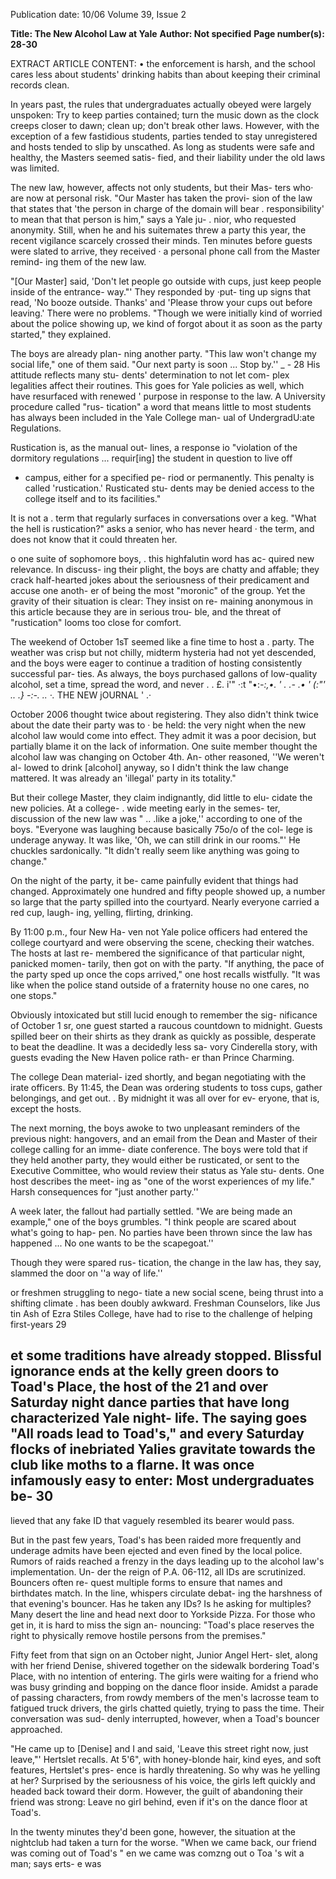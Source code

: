 Publication date: 10/06
Volume 39, Issue 2

**Title: The New Alcohol Law at Yale**
**Author: Not specified**
**Page number(s): 28-30**

EXTRACT ARTICLE CONTENT:
• 
the enforcement is harsh, and the 
school cares less about students' 
drinking habits than about keeping 
their criminal records clean. 

In years past, the rules that 
undergraduates actually obeyed 
were largely unspoken: Try to keep 
parties contained; turn the music 
down as the clock creeps closer to 
dawn; clean up; don't break other 
laws. However, with the exception 
of a few fastidious students, parties 
tended to stay unregistered 
and 
hosts tended to slip by unscathed. 
As long as students were safe and 
healthy, the Masters seemed satis-
fied, and their liability under the 
old laws was limited. 

The new law, however, affects 
not only students, but their Mas-
ters who· are now at personal risk. 
"Our Master has taken the provi-
sion of the law that states that 'the 
person in charge of the domain will 
bear . responsibility' to mean that 
that person is him," says a Yale ju-
. 
nior, who requested anonymity. Still, 
when he and his suitemates threw a 
party this year, the recent vigilance 
scarcely crossed their minds. Ten 
minutes before guests were slated 
to arrive, they received · a personal 
phone call from the Master remind-
ing them of the new law. 

"[Our Master] said, 'Don't let 
people go outside with cups, just 
keep people inside of the entrance-
way."' They responded by ·put-
ting up signs that read, 'No booze 
outside. Thanks' and 'Please throw 
your cups out before leaving.' There 
were no problems. "Though we 
were initially kind of worried about 
the police showing up, we kind of 
forgot about it as soon as the party 
started," they explained. 

The boys are already plan-
ning another party. "This law 
won't change my social life," one 
of them said. "Our next party is 
soon ... Stop by.'' _ -
28 
His attitude reflects many stu-
dents' determination to not let com-
plex legalities affect their routines. 
This goes for Yale policies as well, 
which have resurfaced with renewed 
' 
purpose in response to the law. A 
University procedure called "rus-
tication" 
a word that means little 
to most students 
has always been 
included in the Yale College man-
ual of UndergradU:ate Regulations. 

Rustication is, as the manual out-
lines, a response io "violation of the 
dormitory regulations ... requir[ing] 
the student in question to live off 
- campus, either for a specified pe-
riod or permanently. This penalty is 
called 'rustication.' Rusticated stu-
dents may be denied access to the 
college itself and to its facilities." 

It is not a . term that regularly 
surfaces in conversations over a 
keg. "What the hell is rustication?" 
asks a senior, who has never heard · 
the term, and does not know that it 
could threaten her. 

o one suite of sophomore boys, 
. this highfalutin word has ac-
quired new relevance. In discuss-
ing their plight, the boys are chatty 
and affable; they crack half-hearted 
jokes about the seriousness of their 
predicament and accuse one anoth-
er of being the most "moronic" of 
the group. Yet the gravity of their 
situation is clear: They insist on re-
maining anonymous in this article 
because they are in serious trou-
ble, and the threat of "rustication" 
looms too close for comfort. 

The weekend of October 1sT 
seemed like a fine time to host a 
. party. The weather was crisp but 
not chilly, midterm hysteria had 
not yet descended, and the boys 
were eager to continue a tradition of 
hosting consistently successful par-
ties. As always, the boys purchased 
gallons of low-quality alcohol, set 
a time, spread the word, and never 
. . 
£. i'" 
·:t 
"•:_-:,•. 
' . 
.-
.• 
' (:"' .. 
.} 
-:-. .. ·._ 
THE NEW jOURNAL 
' .· 


October 2006 
thought twice about registering. 
They also didn't think twice 
about the date their party was to · 
be held: the very night when the 
new alcohol law would come into 
effect. They admit it was a poor 
decision, but partially blame it on 
the lack of information. One suite 
member thought the alcohol law 
was changing on October 4th. An-
other reasoned, ''We weren't al-
lowed to drink [alcohol] anyway, 
so I didn't think the law change 
mattered. It was already an 'illegal' 
party in its totality." 

But their college Master, they 
claim indignantly, did little to elu-
cidate the new policies. At a college-
. wide meeting early in the semes-
ter, discussion of the new law was 
" .. .like a joke,'' according to one of 
the boys. "Everyone was laughing 
because basically 75o/o of the col-
lege is underage anyway. It was 
like, 'Oh, we can still drink in our 
rooms."' He chuckles sardonically. 
"It didn't really seem like anything 
was going to change." 

On the night of the party, it be-
came painfully evident that things 
had changed. Approximately one 
hundred and fifty people showed 
up, a number so large that the party 
spilled into the courtyard. Nearly 
everyone carried a red cup, laugh-
ing, yelling, flirting, drinking. 

By 11:00 p.m., four New Ha-
ven not Yale 
police officers had 
entered the college courtyard and 
were observing the scene, checking 
their watches. The hosts at last re-
membered the significance of that 
particular night, panicked momen-
tarily, then got on with the party. 
"If anything, the pace of the party 
sped up once the cops arrived," 
one host recalls wistfully. "It was 
like when the police stand outside 
of a fraternity house 
no one cares, 
no one stops." 

Obviously intoxicated but still 
lucid enough to remember the sig-
nificance of October 1 sr, one guest 
started a raucous countdown to 
midnight. Guests spilled beer on 
their shirts as they drank as quickly 
as possible, desperate to beat the 
deadline. It was a decidedly less sa-
vory Cinderella story, with guests 
evading the New Haven police rath-
er than Prince Charming. 

The 
college Dean material-
ized shortly, and began negotiating 
with the irate officers. By 11:45, the 
Dean was ordering students to toss 
cups, gather belongings, and get out. 
. By midnight it was all over for ev-
eryone, that is, except the hosts. 

The next morning, the boys 
awoke to two unpleasant reminders 
of the previous night: hangovers, and 
an email from the Dean and Master 
of their college calling for an imme-
diate conference. The boys were told 
that if they held another party, they 
would either be rusticated, or sent 
to the Executive Committee, who 
would review their status as Yale stu-
dents. One host describes the meet-
ing as "one of the worst experiences 
of my life." Harsh consequences for 
"just another party.'' 

A week later, the fallout had 
partially settled. "We are being 
made an example," one of the 
boys grumbles. "I think people are 
scared about what's going to hap-
pen. No parties have been thrown 
since the law has happened ... No 
one wants to be the scapegoat.'' 

Though they were spared rus-
tication, the change in the law has, 
they say, slammed the door on ''a 
way of life.'' 

or freshmen struggling to nego-
tiate a new social scene, being 
thrust into a shifting climate . has 
been doubly awkward. Freshman 
Counselors, like Jus tin Ash of Ezra 
Stiles College, have had to rise to 
the challenge of helping first-years 
29 

et some traditions have already 
stopped. Blissful ignorance ends 
at the kelly green doors to Toad's 
Place, the host of the 21 and over 
Saturday night dance parties that 
have long characterized Yale night-
life. The saying goes "All roads 
lead to Toad's," and every Saturday 
flocks of inebriated Yalies gravitate 
towards the club like moths to a 
flarne. It was once infamously easy 
to enter: Most undergraduates be-
30 
-
lieved that any fake ID that vaguely 
resembled its bearer would pass. 

But in the past few years, Toad's 
has been raided more frequently 
and underage admits have been 
ejected and even fined by the local 
police. Rumors of raids reached a 
frenzy in the days leading up to the 
alcohol law's implementation. Un-
der the reign of P.A. 06-112, all IDs 
are scrutinized. Bouncers often re-
quest multiple forms to ensure that 
names and birthdates match. In 
the line, whispers circulate debat-
ing the harshness of that evening's 
bouncer. Has he taken any IDs? 
Is he asking for multiples? Many 
desert the line and head next door 
to Yorkside Pizza. For those who 
get in, it is hard to miss the sign an-
nouncing: "Toad's place reserves the 
right to physically remove hostile 
persons from the premises." 

Fifty feet from that sign on an 
October night, Junior Angel Hert-
slet, along with her friend Denise, 
shivered together on the sidewalk 
bordering Toad's Place, with no 
intention of entering. The girls 
were waiting for a friend who was 
busy grinding and bopping on the 
dance floor inside. Amidst a parade 
of passing characters, from rowdy 
members of the men's lacrosse team 
to fatigued truck drivers, the girls 
chatted quietly, trying to pass the 
time. Their conversation was sud-
denly interrupted, however, when a 
Toad's bouncer approached. 

"He came up to [Denise] and I 
and said, 'Leave this street right now, 
just leave,"' Hertslet recalls. At 5'6", 
with honey-blonde hair, kind eyes, 
and soft features, Hertslet's pres-
ence is hardly threatening. So why 
was he yelling at her? Surprised by 
the seriousness of his voice, the girls 
left quickly and headed back toward 
their dorm. However, the guilt of 
abandoning their friend was strong: 
Leave no girl behind, even if it's on 
the dance floor at Toad's. 

In the twenty minutes they'd 
been gone, however, the situation 
at the nightclub had taken a turn for 
the worse. "When we came back, 
our friend was coming out of Toad's 
" 
en we came 
was comzng out o 
Toa 's wit a 
man; says 
erts-
e was